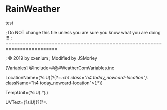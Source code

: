 # RainWeather
test


; Do NOT change this file unless you are sure you know what you are doing !!!
; ========================================================================

; © 2019 by xxenium
; Modified by JSMorley

[Variables]
@Include=#@#WeatherComVariables.inc

LocationName=(?siU)(?(?=.*<h1 class="h4 today_nowcard-location").* className="h4 today_nowcard-location">(.*)<span class=".*" className=".*"></span></h1>)

TempUnit=(?siU)<span class="icon icon-font iconset-ui icon-globe" className="icon icon-font iconset-ui icon-globe"></span><span>.*</span><span class="styles__borderLeft__2zhrE">°(.*)</span>

UVText=(?siU)(?(?=.*</script><script charSet="UTF-8">window.i18n=).*"Wind":".*",.*,"UV Index":"(.*)")
UVValues=(?siU)"vt1observation":(?(?=.*{"altimeter":.*,.*).*"uvIndex":(.*),"uvDescription":"(.*)",.*})

Current=(?siU)(?(?=.*</div></span><p class="today_nowcard-).*timestamp"><span>(.*)<!----> </span><span>(.*)</span>).*(?(?=.*<div class="today_nowcard-section today_nowcard-condition"><div class="condition-icon wx-weather-icon vector).*"><icon class="icon icon-svg icon-svg-.* .* icon-(.*)" className="icon icon-svg icon-svg-.* .* icon-.*">.*</icon></div>)(?(?=.*<div class="today_nowcard-temp").*><span class="">(.*)<sup>(.*)</sup></span>).*(?(?=.*<div class="today_nowcard-phrase).*">(.*)</div>)(?(?=.*<div class="today_nowcard-feels).*"><span class="btn-text">(.*)<!----> </span><span class="deg-feels" className="deg-feels">(.*)<sup>(.*)</sup></span>).*(?(?=.*<div class="today_nowcard-hilo").*><span class="btn-text">.*<!----> </span><span class="deg-hilo-nowcard"><span class="">(.*)<sup>(.*)</sup></span>).*(?(?=.*<span class="btn-text">.*<!---->).* </span><span class="deg-hilo-nowcard"><span class="">(.*)<sup>(.*)</sup></span>).*(?(?=.*<div class="today_nowcard-sidecar component panel"><table><caption>(.*)</caption><tbody>).*<tr><th>(.*)</th><td><span class="">(.*)</span></td></tr><tr><th>(.*)</th><td><span class=""><span>(.*)<span class="Percentage__percentSymbol__2Q_AR">(.*)</span></span></span></td></tr><tr><th>(.*)</th><td><span class="">(.*)<sup>(.*)</sup></span></td></tr><tr><th>(.*)</th><td><span class="">(.*)<!---->.*</span></td></tr><tr><th>(.*)</th><td><span class="">(.*)</span></td>)

36HourCards=(?siU)(?(?=.*<div class="today-daypart daypart-0).*  selected" id="daypart-0" data-track-string="today-looking-ahead_lookingAhead0hours" className="today-daypart daypart-0  selected"><div class="today-daypart-content" className="today-daypart-content"><div class="today-daypart-top"><span class="today-daypart-title" id="dp0-daypartName">(.*)</span>)(?(?=.*<span class="today-daypart-wxphrase").* id="dp0-phrase">(.*)</span></div>)(?(?=.*<div class="condition-icon wx-weather-icon").* aria-hidden="true" id="la-part0-icon"><icon class="icon icon-svg icon-svg-.* .* icon-(.*)" className="icon icon-svg icon-svg-.* .* icon-.*">.*</icon></div>)(?(?=.*<div class="today-daypart-hilo" id="dp0-).*highLow">(.*)</div>)(?(?=.*<div class="today-daypart-temp").*><span class="">(.*)<sup>(.*)</sup></span></div>)(?(?=.*<div class="today-daypart-precip").*><span class="icon icon-font iconset-weather-data icon-drop-1" className="icon icon-font iconset-weather-data icon-drop-1"></span><span class="precip-val" className="precip-val"><span>(.*)<span class="Percentage__percentSymbol__2Q_AR">(.*)</span>).*(?(?=.*<div class="today-daypart daypart-1").* id="daypart-1" data-track-string="today-looking-ahead_lookingAhead12hours" className="today-daypart daypart-1"><div class="today-daypart-content" className="today-daypart-content"><div class="today-daypart-top"><span class="today-daypart-title" id="dp1-daypartName">(.*)</span>)(?(?=.*<span class="today-daypart-wxphrase").* id="dp1-phrase">(.*)</span></div>)(?(?=.*<div class="condition-icon wx-weather-icon").* aria-hidden="true" id="la-part1-icon"><icon class="icon icon-svg icon-svg-.* .* icon-(.*)" className="icon icon-svg icon-svg-.* .* icon-.*">.*</icon></div>)(?(?=.*<div class="today-daypart-hilo" id="dp1-).*highLow">(.*)</div>)(?(?=.*<div class="today-daypart-temp").*><span class="">(.*)<sup>(.*)</sup></span></div>)(?(?=.*<div class="today-daypart-precip").*><span class="icon icon-font iconset-weather-data icon-drop-1" className="icon icon-font iconset-weather-data icon-drop-1"></span><span class="precip-val" className="precip-val"><span>(.*)<span class="Percentage__percentSymbol__2Q_AR">(.*)</span>).*(?(?=.*<div class="today-daypart daypart-2").* id="daypart-2" data-track-string="today-looking-ahead_lookingAhead24hours" className="today-daypart daypart-2"><div class="today-daypart-content" className="today-daypart-content"><div class="today-daypart-top"><span class="today-daypart-title" id="dp2-daypartName">(.*)</span>)(?(?=.*<span class="today-daypart-wxphrase").* id="dp2-phrase">(.*)</span></div>)(?(?=.*<div class="condition-icon wx-weather-icon").* aria-hidden="true" id="la-part2-icon"><icon class="icon icon-svg icon-svg-.* .* icon-(.*)" className="icon icon-svg icon-svg-.* .* icon-.*">.*</icon></div>)(?(?=.*<div class="today-daypart-hilo" id="dp2-).*highLow">(.*)</div>)(?(?=.*<div class="today-daypart-temp").*><span class="">(.*)<sup>(.*)</sup></span></div>)(?(?=.*<div class="today-daypart-precip").*><span class="icon icon-font iconset-weather-data icon-drop-1" className="icon icon-font iconset-weather-data icon-drop-1"></span><span class="precip-val" className="precip-val"><span>(.*)<span class="Percentage__percentSymbol__2Q_AR">(.*)</span>).*(?(?=.*<div class="today-daypart daypart-3").* id="daypart-3" data-track-string="today-looking-ahead_lookingAhead36hours" className="today-daypart daypart-3"><div class="today-daypart-content" className="today-daypart-content"><div class="today-daypart-top"><span class="today-daypart-title" id="dp3-daypartName">(.*)</span>)(?(?=.*<span class="today-daypart-wxphrase").* id="dp3-phrase">(.*)</span></div>)(?(?=.*<div class="condition-icon wx-weather-icon").* aria-hidden="true" id="la-part3-icon"><icon class="icon icon-svg icon-svg-.* .* icon-(.*)" className="icon icon-svg icon-svg-.* .* icon-.*">.*</icon></div>)(?(?=.*<div class="today-daypart-hilo" id="dp3-).*highLow">(.*)</div>)(?(?=.*<div class="today-daypart-temp").*><span class="">(.*)<sup>(.*)</sup></span></div>)(?(?=.*<div class="today-daypart-precip").*><span class="icon icon-font iconset-weather-data icon-drop-1" className="icon icon-font iconset-weather-data icon-drop-1"></span><span class="precip-val" className="precip-val"><span>(.*)<span class="Percentage__percentSymbol__2Q_AR">(.*)</span>).*(?(?=.*<div class="today-daypart daypart-4").* id="daypart-4" data-track-string="today-looking-ahead_lookingAhead48hours" className="today-daypart daypart-4"><div class="today-daypart-content" className="today-daypart-content"><div class="today-daypart-top"><span class="today-daypart-title" id="dp4-daypartName">(.*)</span>)(?(?=.*<span class="today-daypart-wxphrase").* id="dp4-phrase">(.*)</span></div>)(?(?=.*<div class="condition-icon wx-weather-icon").* aria-hidden="true" id="la-part4-icon"><icon class="icon icon-svg icon-svg-.* .* icon-(.*)" className="icon icon-svg icon-svg-.* .* icon-.*">.*</icon></div>)(?(?=.*<div class="today-daypart-hilo" id="dp4-).*highLow">(.*)</div>)(?(?=.*<div class="today-daypart-temp").*><span class="">(.*)<sup>(.*)</sup></span></div>)(?(?=.*<div class="today-daypart-precip").*><span class="icon icon-font iconset-weather-data icon-drop-1" className="icon icon-font iconset-weather-data icon-drop-1"></span><span class="precip-val" className="precip-val"><span>(.*)<span class="Percentage__percentSymbol__2Q_AR">(.*)</span>)

Hourly=(?siU)(?(?=.*<div class="hourly-time").*><span class="dsx-date">(.*)</span>)(?(?=.*<icon class="icon icon-svg icon-svg-.* .* icon-(.*)" className="icon).* icon-svg icon-svg-.* .* icon-.*">.*</icon>)(?(?=.*<div class="twc-table-shadow sticky").* className="twc-table-shadow sticky"></div></div><div class="hourly-date">(.*)</div>).*(?(?=.*<td class="hidden-cell-sm description" headers="description").* data-track-string="ls_hourly_ls_hourly_toggle" className="hidden-cell-sm description"><span>(.*)</span>)(?(?=.*</td><td class="temp" headers="temp").* data-track-string="ls_hourly_ls_hourly_toggle" className="temp"><span class="">(.*)<sup>(.*)</sup></span>).*(?(?=.*<td class="precip" headers="precip").* data-track-string="ls_hourly_ls_hourly_toggle" className="precip"><div><span class="icon icon-font iconset-weather-data icon-drop-1" className="icon icon-font iconset-weather-data icon-drop-1"></span><span class=""><span>(.*)<span class="Percentage__percentSymbol__2Q_AR">(.*)</span>).*(?(?=.*<div class="hourly-time").*><span class="dsx-date">(.*)</span>)(?(?=.*<icon class="icon icon-svg icon-svg-.* .* icon-(.*)" className="icon).* icon-svg icon-svg-.* .* icon-.*">.*</icon>)(?(?=.*<div class="twc-table-shadow sticky").* className="twc-table-shadow sticky"></div></div><div class="hourly-date">(.*)</div>).*(?(?=.*<td class="hidden-cell-sm description" headers="description").* data-track-string="ls_hourly_ls_hourly_toggle" className="hidden-cell-sm description"><span>(.*)</span>)(?(?=.*</td><td class="temp" headers="temp").* data-track-string="ls_hourly_ls_hourly_toggle" className="temp"><span class="">(.*)<sup>(.*)</sup></span>).*(?(?=.*<td class="precip" headers="precip").* data-track-string="ls_hourly_ls_hourly_toggle" className="precip"><div><span class="icon icon-font iconset-weather-data icon-drop-1" className="icon icon-font iconset-weather-data icon-drop-1"></span><span class=""><span>(.*)<span class="Percentage__percentSymbol__2Q_AR">(.*)</span>).*(?(?=.*<div class="hourly-time").*><span class="dsx-date">(.*)</span>)(?(?=.*<icon class="icon icon-svg icon-svg-.* .* icon-(.*)" className="icon).* icon-svg icon-svg-.* .* icon-.*">.*</icon>)(?(?=.*<div class="twc-table-shadow sticky").* className="twc-table-shadow sticky"></div></div><div class="hourly-date">(.*)</div>).*(?(?=.*<td class="hidden-cell-sm description" headers="description").* data-track-string="ls_hourly_ls_hourly_toggle" className="hidden-cell-sm description"><span>(.*)</span>)(?(?=.*</td><td class="temp" headers="temp").* data-track-string="ls_hourly_ls_hourly_toggle" className="temp"><span class="">(.*)<sup>(.*)</sup></span>).*(?(?=.*<td class="precip" headers="precip").* data-track-string="ls_hourly_ls_hourly_toggle" className="precip"><div><span class="icon icon-font iconset-weather-data icon-drop-1" className="icon icon-font iconset-weather-data icon-drop-1"></span><span class=""><span>(.*)<span class="Percentage__percentSymbol__2Q_AR">(.*)</span>).*(?(?=.*<div class="hourly-time").*><span class="dsx-date">(.*)</span>)(?(?=.*<icon class="icon icon-svg icon-svg-.* .* icon-(.*)" className="icon).* icon-svg icon-svg-.* .* icon-.*">.*</icon>)(?(?=.*<div class="twc-table-shadow sticky").* className="twc-table-shadow sticky"></div></div><div class="hourly-date">(.*)</div>).*(?(?=.*<td class="hidden-cell-sm description" headers="description").* data-track-string="ls_hourly_ls_hourly_toggle" className="hidden-cell-sm description"><span>(.*)</span>)(?(?=.*</td><td class="temp" headers="temp").* data-track-string="ls_hourly_ls_hourly_toggle" className="temp"><span class="">(.*)<sup>(.*)</sup></span>).*(?(?=.*<td class="precip" headers="precip").* data-track-string="ls_hourly_ls_hourly_toggle" className="precip"><div><span class="icon icon-font iconset-weather-data icon-drop-1" className="icon icon-font iconset-weather-data icon-drop-1"></span><span class=""><span>(.*)<span class="Percentage__percentSymbol__2Q_AR">(.*)</span>).*(?(?=.*<div class="hourly-time").*><span class="dsx-date">(.*)</span>)(?(?=.*<icon class="icon icon-svg icon-svg-.* .* icon-(.*)" className="icon).* icon-svg icon-svg-.* .* icon-.*">.*</icon>)(?(?=.*<div class="twc-table-shadow sticky").* className="twc-table-shadow sticky"></div></div><div class="hourly-date">(.*)</div>).*(?(?=.*<td class="hidden-cell-sm description" headers="description").* data-track-string="ls_hourly_ls_hourly_toggle" className="hidden-cell-sm description"><span>(.*)</span>)(?(?=.*</td><td class="temp" headers="temp").* data-track-string="ls_hourly_ls_hourly_toggle" className="temp"><span class="">(.*)<sup>(.*)</sup></span>).*(?(?=.*<td class="precip" headers="precip").* data-track-string="ls_hourly_ls_hourly_toggle" className="precip"><div><span class="icon icon-font iconset-weather-data icon-drop-1" className="icon icon-font iconset-weather-data icon-drop-1"></span><span class=""><span>(.*)<span class="Percentage__percentSymbol__2Q_AR">(.*)</span>).*(?(?=.*<div class="hourly-time").*><span class="dsx-date">(.*)</span>)(?(?=.*<icon class="icon icon-svg icon-svg-.* .* icon-(.*)" className="icon).* icon-svg icon-svg-.* .* icon-.*">.*</icon>)(?(?=.*<div class="twc-table-shadow sticky").* className="twc-table-shadow sticky"></div></div><div class="hourly-date">(.*)</div>).*(?(?=.*<td class="hidden-cell-sm description" headers="description").* data-track-string="ls_hourly_ls_hourly_toggle" className="hidden-cell-sm description"><span>(.*)</span>)(?(?=.*</td><td class="temp" headers="temp").* data-track-string="ls_hourly_ls_hourly_toggle" className="temp"><span class="">(.*)<sup>(.*)</sup></span>).*(?(?=.*<td class="precip" headers="precip").* data-track-string="ls_hourly_ls_hourly_toggle" className="precip"><div><span class="icon icon-font iconset-weather-data icon-drop-1" className="icon icon-font iconset-weather-data icon-drop-1"></span><span class=""><span>(.*)<span class="Percentage__percentSymbol__2Q_AR">(.*)</span>).*(?(?=.*<div class="hourly-time").*><span class="dsx-date">(.*)</span>)(?(?=.*<icon class="icon icon-svg icon-svg-.* .* icon-(.*)" className="icon).* icon-svg icon-svg-.* .* icon-.*">.*</icon>)(?(?=.*<div class="twc-table-shadow sticky").* className="twc-table-shadow sticky"></div></div><div class="hourly-date">(.*)</div>).*(?(?=.*<td class="hidden-cell-sm description" headers="description").* data-track-string="ls_hourly_ls_hourly_toggle" className="hidden-cell-sm description"><span>(.*)</span>)(?(?=.*</td><td class="temp" headers="temp").* data-track-string="ls_hourly_ls_hourly_toggle" className="temp"><span class="">(.*)<sup>(.*)</sup></span>).*(?(?=.*<td class="precip" headers="precip").* data-track-string="ls_hourly_ls_hourly_toggle" className="precip"><div><span class="icon icon-font iconset-weather-data icon-drop-1" className="icon icon-font iconset-weather-data icon-drop-1"></span><span class=""><span>(.*)<span class="Percentage__percentSymbol__2Q_AR">(.*)</span>).*(?(?=.*<div class="hourly-time").*><span class="dsx-date">(.*)</span>)(?(?=.*<icon class="icon icon-svg icon-svg-.* .* icon-(.*)" className="icon).* icon-svg icon-svg-.* .* icon-.*">.*</icon>)(?(?=.*<div class="twc-table-shadow sticky").* className="twc-table-shadow sticky"></div></div><div class="hourly-date">(.*)</div>).*(?(?=.*<td class="hidden-cell-sm description" headers="description").* data-track-string="ls_hourly_ls_hourly_toggle" className="hidden-cell-sm description"><span>(.*)</span>)(?(?=.*</td><td class="temp" headers="temp").* data-track-string="ls_hourly_ls_hourly_toggle" className="temp"><span class="">(.*)<sup>(.*)</sup></span>).*(?(?=.*<td class="precip" headers="precip").* data-track-string="ls_hourly_ls_hourly_toggle" className="precip"><div><span class="icon icon-font iconset-weather-data icon-drop-1" className="icon icon-font iconset-weather-data icon-drop-1"></span><span class=""><span>(.*)<span class="Percentage__percentSymbol__2Q_AR">(.*)</span>).*(?(?=.*<div class="hourly-time").*><span class="dsx-date">(.*)</span>)(?(?=.*<icon class="icon icon-svg icon-svg-.* .* icon-(.*)" className="icon).* icon-svg icon-svg-.* .* icon-.*">.*</icon>)(?(?=.*<div class="twc-table-shadow sticky").* className="twc-table-shadow sticky"></div></div><div class="hourly-date">(.*)</div>).*(?(?=.*<td class="hidden-cell-sm description" headers="description").* data-track-string="ls_hourly_ls_hourly_toggle" className="hidden-cell-sm description"><span>(.*)</span>)(?(?=.*</td><td class="temp" headers="temp").* data-track-string="ls_hourly_ls_hourly_toggle" className="temp"><span class="">(.*)<sup>(.*)</sup></span>).*(?(?=.*<td class="precip" headers="precip").* data-track-string="ls_hourly_ls_hourly_toggle" className="precip"><div><span class="icon icon-font iconset-weather-data icon-drop-1" className="icon icon-font iconset-weather-data icon-drop-1"></span><span class=""><span>(.*)<span class="Percentage__percentSymbol__2Q_AR">(.*)</span>).*(?(?=.*<div class="hourly-time").*><span class="dsx-date">(.*)</span>)(?(?=.*<icon class="icon icon-svg icon-svg-.* .* icon-(.*)" className="icon).* icon-svg icon-svg-.* .* icon-.*">.*</icon>)(?(?=.*<div class="twc-table-shadow sticky").* className="twc-table-shadow sticky"></div></div><div class="hourly-date">(.*)</div>).*(?(?=.*<td class="hidden-cell-sm description" headers="description").* data-track-string="ls_hourly_ls_hourly_toggle" className="hidden-cell-sm description"><span>(.*)</span>)(?(?=.*</td><td class="temp" headers="temp").* data-track-string="ls_hourly_ls_hourly_toggle" className="temp"><span class="">(.*)<sup>(.*)</sup></span>).*(?(?=.*<td class="precip" headers="precip").* data-track-string="ls_hourly_ls_hourly_toggle" className="precip"><div><span class="icon icon-font iconset-weather-data icon-drop-1" className="icon icon-font iconset-weather-data icon-drop-1"></span><span class=""><span>(.*)<span class="Percentage__percentSymbol__2Q_AR">(.*)</span>).*(?(?=.*<div class="hourly-time").*><span class="dsx-date">(.*)</span>)(?(?=.*<icon class="icon icon-svg icon-svg-.* .* icon-(.*)" className="icon).* icon-svg icon-svg-.* .* icon-.*">.*</icon>)(?(?=.*<div class="twc-table-shadow sticky").* className="twc-table-shadow sticky"></div></div><div class="hourly-date">(.*)</div>).*(?(?=.*<td class="hidden-cell-sm description" headers="description").* data-track-string="ls_hourly_ls_hourly_toggle" className="hidden-cell-sm description"><span>(.*)</span>)(?(?=.*</td><td class="temp" headers="temp").* data-track-string="ls_hourly_ls_hourly_toggle" className="temp"><span class="">(.*)<sup>(.*)</sup></span>).*(?(?=.*<td class="precip" headers="precip").* data-track-string="ls_hourly_ls_hourly_toggle" className="precip"><div><span class="icon icon-font iconset-weather-data icon-drop-1" className="icon icon-font iconset-weather-data icon-drop-1"></span><span class=""><span>(.*)<span class="Percentage__percentSymbol__2Q_AR">(.*)</span>).*(?(?=.*<div class="hourly-time").*><span class="dsx-date">(.*)</span>)(?(?=.*<icon class="icon icon-svg icon-svg-.* .* icon-(.*)" className="icon).* icon-svg icon-svg-.* .* icon-.*">.*</icon>)(?(?=.*<div class="twc-table-shadow sticky").* className="twc-table-shadow sticky"></div></div><div class="hourly-date">(.*)</div>).*(?(?=.*<td class="hidden-cell-sm description" headers="description").* data-track-string="ls_hourly_ls_hourly_toggle" className="hidden-cell-sm description"><span>(.*)</span>)(?(?=.*</td><td class="temp" headers="temp").* data-track-string="ls_hourly_ls_hourly_toggle" className="temp"><span class="">(.*)<sup>(.*)</sup></span>).*(?(?=.*<td class="precip" headers="precip").* data-track-string="ls_hourly_ls_hourly_toggle" className="precip"><div><span class="icon icon-font iconset-weather-data icon-drop-1" className="icon icon-font iconset-weather-data icon-drop-1"></span><span class=""><span>(.*)<span class="Percentage__percentSymbol__2Q_AR">(.*)</span>).*

Forecast=(?siU)(?(?=.*</td><td class="twc-sticky-col" headers="day" .* className="twc-sticky-col").*><div><div><span class="date-time">(.*)</span>)(?(?=.*<icon class="icon icon-svg icon-svg-.* .* icon-(.*)" className="icon).* icon-svg icon-svg-.* .* icon-.*">.*</icon>)(?(?=.*<div class="twc-table-shadow sticky" className="twc-table-shadow sticky").*></div></div><span class="day-detail clearfix">(.*)</span></div>)(?(?=.*</td><td class="description" .* className="description").*><span>(.*)</span>).*(?(?=.*</td><td class="precip" .* className="precip").*><div><span class="icon icon-font iconset-weather-data icon-drop-1" className="icon icon-font iconset-weather-data icon-drop-1"></span><span class=""><span>(.*)<span class="Percentage__percentSymbol__2Q_AR">(.*)</span>).*(?(?=.*</td><td class="twc-sticky-col" headers="day" .* className="twc-sticky-col").*><div><div><span class="date-time">(.*)</span>)(?(?=.*<icon class="icon icon-svg icon-svg-.* .* icon-(.*)" className="icon).* icon-svg icon-svg-.* .* icon-.*">.*</icon>)(?(?=.*<div class="twc-table-shadow sticky" className="twc-table-shadow sticky").*></div></div><span class="day-detail clearfix">(.*)</span></div>)(?(?=.*</td><td class="description" .* className="description").*><span>(.*)</span>)(?(?=.*</td><td class="temp" .* className="temp").*><div><span class="">(.*)<sup>(.*)</sup></span>.*<span class="">(.*)<sup>(.*)</sup></span></div>)(?(?=.*</td><td class="precip" .* className="precip").*><div><span class="icon icon-font iconset-weather-data icon-drop-1" className="icon icon-font iconset-weather-data icon-drop-1"></span><span class=""><span>(.*)<span class="Percentage__percentSymbol__2Q_AR">(.*)</span>).*(?(?=.*</td><td class="twc-sticky-col" headers="day" .* className="twc-sticky-col").*><div><div><span class="date-time">(.*)</span>)(?(?=.*<icon class="icon icon-svg icon-svg-.* .* icon-(.*)" className="icon).* icon-svg icon-svg-.* .* icon-.*">.*</icon>)(?(?=.*<div class="twc-table-shadow sticky" className="twc-table-shadow sticky").*></div></div><span class="day-detail clearfix">(.*)</span></div>)(?(?=.*</td><td class="description" .* className="description").*><span>(.*)</span>)(?(?=.*</td><td class="temp" .* className="temp").*><div><span class="">(.*)<sup>(.*)</sup></span>.*<span class="">(.*)<sup>(.*)</sup></span></div>)(?(?=.*</td><td class="precip" .* className="precip").*><div><span class="icon icon-font iconset-weather-data icon-drop-1" className="icon icon-font iconset-weather-data icon-drop-1"></span><span class=""><span>(.*)<span class="Percentage__percentSymbol__2Q_AR">(.*)</span>).*(?(?=.*</td><td class="twc-sticky-col" headers="day" .* className="twc-sticky-col").*><div><div><span class="date-time">(.*)</span>)(?(?=.*<icon class="icon icon-svg icon-svg-.* .* icon-(.*)" className="icon).* icon-svg icon-svg-.* .* icon-.*">.*</icon>)(?(?=.*<div class="twc-table-shadow sticky" className="twc-table-shadow sticky").*></div></div><span class="day-detail clearfix">(.*)</span></div>)(?(?=.*</td><td class="description" .* className="description").*><span>(.*)</span>)(?(?=.*</td><td class="temp" .* className="temp").*><div><span class="">(.*)<sup>(.*)</sup></span>.*<span class="">(.*)<sup>(.*)</sup></span></div>)(?(?=.*</td><td class="precip" .* className="precip").*><div><span class="icon icon-font iconset-weather-data icon-drop-1" className="icon icon-font iconset-weather-data icon-drop-1"></span><span class=""><span>(.*)<span class="Percentage__percentSymbol__2Q_AR">(.*)</span>).*(?(?=.*</td><td class="twc-sticky-col" headers="day" .* className="twc-sticky-col").*><div><div><span class="date-time">(.*)</span>)(?(?=.*<icon class="icon icon-svg icon-svg-.* .* icon-(.*)" className="icon).* icon-svg icon-svg-.* .* icon-.*">.*</icon>)(?(?=.*<div class="twc-table-shadow sticky" className="twc-table-shadow sticky").*></div></div><span class="day-detail clearfix">(.*)</span></div>)(?(?=.*</td><td class="description" .* className="description").*><span>(.*)</span>)(?(?=.*</td><td class="temp" .* className="temp").*><div><span class="">(.*)<sup>(.*)</sup></span>.*<span class="">(.*)<sup>(.*)</sup></span></div>)(?(?=.*</td><td class="precip" .* className="precip").*><div><span class="icon icon-font iconset-weather-data icon-drop-1" className="icon icon-font iconset-weather-data icon-drop-1"></span><span class=""><span>(.*)<span class="Percentage__percentSymbol__2Q_AR">(.*)</span>).*(?(?=.*</td><td class="twc-sticky-col" headers="day" .* className="twc-sticky-col").*><div><div><span class="date-time">(.*)</span>)(?(?=.*<icon class="icon icon-svg icon-svg-.* .* icon-(.*)" className="icon).* icon-svg icon-svg-.* .* icon-.*">.*</icon>)(?(?=.*<div class="twc-table-shadow sticky" className="twc-table-shadow sticky").*></div></div><span class="day-detail clearfix">(.*)</span></div>)(?(?=.*</td><td class="description" .* className="description").*><span>(.*)</span>)(?(?=.*</td><td class="temp" .* className="temp").*><div><span class="">(.*)<sup>(.*)</sup></span>.*<span class="">(.*)<sup>(.*)</sup></span></div>)(?(?=.*</td><td class="precip" .* className="precip").*><div><span class="icon icon-font iconset-weather-data icon-drop-1" className="icon icon-font iconset-weather-data icon-drop-1"></span><span class=""><span>(.*)<span class="Percentage__percentSymbol__2Q_AR">(.*)</span>).*(?(?=.*</td><td class="twc-sticky-col" headers="day" .* className="twc-sticky-col").*><div><div><span class="date-time">(.*)</span>)(?(?=.*<icon class="icon icon-svg icon-svg-.* .* icon-(.*)" className="icon).* icon-svg icon-svg-.* .* icon-.*">.*</icon>)(?(?=.*<div class="twc-table-shadow sticky" className="twc-table-shadow sticky").*></div></div><span class="day-detail clearfix">(.*)</span></div>)(?(?=.*</td><td class="description" .* className="description").*><span>(.*)</span>)(?(?=.*</td><td class="temp" .* className="temp").*><div><span class="">(.*)<sup>(.*)</sup></span>.*<span class="">(.*)<sup>(.*)</sup></span></div>)(?(?=.*</td><td class="precip" .* className="precip").*><div><span class="icon icon-font iconset-weather-data icon-drop-1" className="icon icon-font iconset-weather-data icon-drop-1"></span><span class=""><span>(.*)<span class="Percentage__percentSymbol__2Q_AR">(.*)</span>).*(?(?=.*</td><td class="twc-sticky-col" headers="day" .* className="twc-sticky-col").*><div><div><span class="date-time">(.*)</span>)(?(?=.*<icon class="icon icon-svg icon-svg-.* .* icon-(.*)" className="icon).* icon-svg icon-svg-.* .* icon-.*">.*</icon>)(?(?=.*<div class="twc-table-shadow sticky" className="twc-table-shadow sticky").*></div></div><span class="day-detail clearfix">(.*)</span></div>)(?(?=.*</td><td class="description" .* className="description").*><span>(.*)</span>)(?(?=.*</td><td class="temp" .* className="temp").*><div><span class="">(.*)<sup>(.*)</sup></span>.*<span class="">(.*)<sup>(.*)</sup></span></div>)(?(?=.*</td><td class="precip" .* className="precip").*><div><span class="icon icon-font iconset-weather-data icon-drop-1" className="icon icon-font iconset-weather-data icon-drop-1"></span><span class=""><span>(.*)<span class="Percentage__percentSymbol__2Q_AR">(.*)</span>).*(?(?=.*</td><td class="twc-sticky-col" headers="day" .* className="twc-sticky-col").*><div><div><span class="date-time">(.*)</span>)(?(?=.*<icon class="icon icon-svg icon-svg-.* .* icon-(.*)" className="icon).* icon-svg icon-svg-.* .* icon-.*">.*</icon>)(?(?=.*<div class="twc-table-shadow sticky" className="twc-table-shadow sticky").*></div></div><span class="day-detail clearfix">(.*)</span></div>)(?(?=.*</td><td class="description" .* className="description").*><span>(.*)</span>)(?(?=.*</td><td class="temp" .* className="temp").*><div><span class="">(.*)<sup>(.*)</sup></span>.*<span class="">(.*)<sup>(.*)</sup></span></div>)(?(?=.*</td><td class="precip" .* className="precip").*><div><span class="icon icon-font iconset-weather-data icon-drop-1" className="icon icon-font iconset-weather-data icon-drop-1"></span><span class=""><span>(.*)<span class="Percentage__percentSymbol__2Q_AR">(.*)</span>).*(?(?=.*</td><td class="twc-sticky-col" headers="day" .* className="twc-sticky-col").*><div><div><span class="date-time">(.*)</span>)(?(?=.*<icon class="icon icon-svg icon-svg-.* .* icon-(.*)" className="icon).* icon-svg icon-svg-.* .* icon-.*">.*</icon>)(?(?=.*<div class="twc-table-shadow sticky" className="twc-table-shadow sticky").*></div></div><span class="day-detail clearfix">(.*)</span></div>)(?(?=.*</td><td class="description" .* className="description").*><span>(.*)</span>)(?(?=.*</td><td class="temp" .* className="temp").*><div><span class="">(.*)<sup>(.*)</sup></span>.*<span class="">(.*)<sup>(.*)</sup></span></div>)(?(?=.*</td><td class="precip" .* className="precip").*><div><span class="icon icon-font iconset-weather-data icon-drop-1" className="icon icon-font iconset-weather-data icon-drop-1"></span><span class=""><span>(.*)<span class="Percentage__percentSymbol__2Q_AR">(.*)</span>).*

SunRiseSet=(?siU)(?(?=.*<span class="wx-detail-label show-sm">.*</span).*<span class="wx-dsxdate" id="dp0-details-(.*)">(.*)</span>.*<span class="wx-dsxdate" id="dp0-details-(.*)">(.*)</span>)

DetailsForecast=(?siU)(?(?=.*<td class="twc-sticky-col" headers="day" title="(.*)").* .* className="twc-sticky-col"><div>).*(?(?=.*<td class="twc-sticky-col" headers="day" title="(.*)").* .* className="twc-sticky-col"><div>).*(?(?=.*<td class="twc-sticky-col" headers="day" title="(.*)").* .* className="twc-sticky-col"><div>).*(?(?=.*<td class="twc-sticky-col" headers="day" title="(.*)").* .* className="twc-sticky-col"><div>).*(?(?=.*<td class="twc-sticky-col" headers="day" title="(.*)").* .* className="twc-sticky-col"><div>).*(?(?=.*<td class="twc-sticky-col" headers="day" title="(.*)").* .* className="twc-sticky-col"><div>).*(?(?=.*<td class="twc-sticky-col" headers="day" title="(.*)").* .* className="twc-sticky-col"><div>).*(?(?=.*<td class="twc-sticky-col" headers="day" title="(.*)").* .* className="twc-sticky-col"><div>)

Details36Hours=(?siU)(?(?=.*{"dayPartName":"(.*)","precipPct":.*,"precipAmt":.*).*,"narrative":"(.*)").*(?(?=.*{"dayPartName":"(.*)","precipPct":.*,"precipAmt":.*).*,"narrative":"(.*)").*(?(?=.*{"dayPartName":"(.*)","precipPct":.*,"precipAmt":.*).*,"narrative":"(.*)").*(?(?=.*{"dayPartName":"(.*)","precipPct":.*,"precipAmt":.*).*,"narrative":"(.*)").*(?(?=.*{"dayPartName":"(.*)","precipPct":.*,"precipAmt":.*).*,"narrative":"(.*)").*

PressureArrow=(?siU)<div class="today_nowcard-sidecar component panel"><table><caption>.*</caption><tbody>.*(?(?=.*<th>.*</th><td><span class="">.*<!----> <span class="icon icon-font iconset-arrows).* icon-arrow-.*-line" className="icon icon-font iconset-arrows icon-(.*)-line"></span>)

SevereAlert=(?siU)(?(?=.*<a class="priority bg-alert-.*" href="#LanguagePath#/weather/alerts/localalerts/l/.*").* title=".*" data-from-string=".*" className="priority bg-alert-.*"><div class="title text text-overflow" className="title text text-overflow"><span class="warning-text" className="warning-text">.*</span><span class="timestamp" className="timestamp">.*</span>)

PriorityAlert=(?siU)(?(?=.*<div class="gm-alerts-time).*"><a class="priority bg-alert-.*" href="#LanguagePath#/weather/alerts/localalerts/.* className="priority bg-alert-(.*)">.*<span class="warning-text" className="warning-text">(.*)</span>).*(?(?=.*<span class="timestamp").* className="timestamp">(.*)</span></div>).*

ALERT=(?siU)(?(?=.*<div id=".*-SevereAlertBar).*-.*"><div><div>).*(?(?=.*<a class="priority bg-alert-.*").* href="#LanguagePath#/weather/alerts/localalerts/.* className="priority bg-alert-(.*)">.*<span class="warning-text" className="warning-text">(.*)</span>).*(?(?=.*<span class="timestamp").* className="timestamp">(.*)</span></div>).*(?(?=.*<a class="priority bg-alert-.*").* href="#LanguagePath#/weather/alerts/localalerts/.* className="priority bg-alert-(.*)">.*<span class="warning-text" className="warning-text">(.*)</span>).*(?(?=.*<span class="timestamp").* className="timestamp">(.*)</span></div>).*(?(?=.*<a class="priority bg-alert-.*").* href="#LanguagePath#/weather/alerts/localalerts/.* className="priority bg-alert-(.*)">.*<span class="warning-text" className="warning-text">(.*)</span>).*(?(?=.*<span class="timestamp").* className="timestamp">(.*)</span></div>).*(?(?=.*<a class="priority bg-alert-.*").* href="#LanguagePath#/weather/alerts/localalerts/.* className="priority bg-alert-(.*)">.*<span class="warning-text" className="warning-text">(.*)</span>).*(?(?=.*<span class="timestamp").* className="timestamp">(.*)</span></div>).*(?(?=.*<a class="priority bg-alert-.*").* href="#LanguagePath#/weather/alerts/localalerts/.* className="priority bg-alert-(.*)">.*<span class="warning-text" className="warning-text">(.*)</span>).*(?(?=.*<span class="timestamp").* className="timestamp">(.*)</span></div>).*(?(?=.*<a class="priority bg-alert-.*").* href="#LanguagePath#/weather/alerts/localalerts/.* className="priority bg-alert-(.*)">.*<span class="warning-text" className="warning-text">(.*)</span>).*(?(?=.*<span class="timestamp").* className="timestamp">(.*)</span></div>).*(?(?=.*<a class="priority bg-alert-.*").* href="#LanguagePath#/weather/alerts/localalerts/.* className="priority bg-alert-(.*)">.*<span class="warning-text" className="warning-text">(.*)</span>).*(?(?=.*<span class="timestamp").* className="timestamp">(.*)</span></div>).*(?(?=.*<a class="priority bg-alert-.*").* href="#LanguagePath#/weather/alerts/localalerts/.* className="priority bg-alert-(.*)">.*<span class="warning-text" className="warning-text">(.*)</span>).*(?(?=.*<span class="timestamp").* className="timestamp">(.*)</span></div>).*(?(?=.*<a class="priority bg-alert-.*").* href="#LanguagePath#/weather/alerts/localalerts/.* className="priority bg-alert-(.*)">.*<span class="warning-text" className="warning-text">(.*)</span>).*(?(?=.*<span class="timestamp").* className="timestamp">(.*)</span></div>).*(?(?=.*<a class="priority bg-alert-.*").* href="#LanguagePath#/weather/alerts/localalerts/.* className="priority bg-alert-(.*)">.*<span class="warning-text" className="warning-text">(.*)</span>).*(?(?=.*<span class="timestamp").* className="timestamp">(.*)</span></div>).*(?(?=.*<a class="priority bg-alert-.*").* href="#LanguagePath#/weather/alerts/localalerts/.* className="priority bg-alert-(.*)">.*<span class="warning-text" className="warning-text">(.*)</span>).*(?(?=.*<span class="timestamp").* className="timestamp">(.*)</span></div>).*(?(?=.*<a class="priority bg-alert-.*").* href="#LanguagePath#/weather/alerts/localalerts/.* className="priority bg-alert-(.*)">.*<span class="warning-text" className="warning-text">(.*)</span>).*(?(?=.*<span class="timestamp").* className="timestamp">(.*)</span></div>).*(?(?=.*<a class="priority bg-alert-.*").* href="#LanguagePath#/weather/alerts/localalerts/.* className="priority bg-alert-(.*)">.*<span class="warning-text" className="warning-text">(.*)</span>).*(?(?=.*<span class="timestamp").* className="timestamp">(.*)</span></div>).*(?(?=.*<a class="priority bg-alert-.*").* href="#LanguagePath#/weather/alerts/localalerts/.* className="priority bg-alert-(.*)">.*<span class="warning-text" className="warning-text">(.*)</span>).*(?(?=.*<span class="timestamp").* className="timestamp">(.*)</span></div>).*(?(?=.*<a class="priority bg-alert-.*").* href="#LanguagePath#/weather/alerts/localalerts/.* className="priority bg-alert-(.*)">.*<span class="warning-text" className="warning-text">(.*)</span>).*(?(?=.*<span class="timestamp").* className="timestamp">(.*)</span></div>).*

IconAlert=(?siU)(?(?=.*<div id=".*-SevereAlertBar).*-.*"><div><div>)(?(?=.*<div class="SevereAlertBar" role="banner" aria-label=".*" className="SevereAlertBar">.*<div class="priority bg-alert-.*").* className="priority bg-alert-.*">).*







; © 2019 by xxenium











